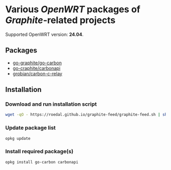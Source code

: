 # Various *OpenWRT* packages of *Graphite*-related projects

Supported OpenWRT version: **24.04**.

## Packages

* [go-graphite/go-carbon](https://github.com/go-graphite/go-carbon)
* [go-craphite/carbonapi](https://github.com/go-graphite/carbonapi)
* [grobian/carbon-c-relay](https://github.com/grobian/carbon-c-relay)

## Installation

### Download and run installation script

```sh
wget -qO - https://roedal.github.io/graphite-feed/graphite-feed.sh | sh
```

### Update package list

```sh
opkg update
```

### Install required package(s)

```sh
opkg install go-carbon carbonapi
```

